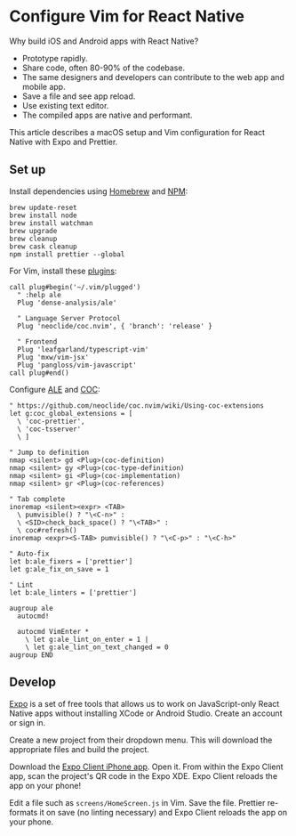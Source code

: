 # Configure Vim for React Native

Why build iOS and Android apps with React Native?

* Prototype rapidly.
* Share code, often 80-90% of the codebase.
* The same designers and developers
  can contribute to the web app and mobile app.
* Save a file and see app reload.
* Use existing text editor.
* The compiled apps are native and performant.

This article describes a macOS setup and Vim configuration
for React Native with Expo and Prettier.

## Set up

Install dependencies using
[Homebrew](http://brew.sh/) and [NPM](https://www.npmjs.org/):

```
brew update-reset
brew install node
brew install watchman
brew upgrade
brew cleanup
brew cask cleanup
npm install prettier --global
```

For Vim, install these [plugins](https://github.com/junegunn/vim-plug):

```
call plug#begin('~/.vim/plugged')
  " :help ale
  Plug 'dense-analysis/ale'

  " Language Server Protocol
  Plug 'neoclide/coc.nvim', { 'branch': 'release' }

  " Frontend
  Plug 'leafgarland/typescript-vim'
  Plug 'mxw/vim-jsx'
  Plug 'pangloss/vim-javascript'
call plug#end()
```

Configure [ALE](https://github.com/sbdchd/neoformat) and
[COC](https://github.com/neoclide/coc.nvim):

```vim
" https://github.com/neoclide/coc.nvim/wiki/Using-coc-extensions
let g:coc_global_extensions = [
  \ 'coc-prettier',
  \ 'coc-tsserver'
  \ ]

" Jump to definition
nmap <silent> gd <Plug>(coc-definition)
nmap <silent> gy <Plug>(coc-type-definition)
nmap <silent> gi <Plug>(coc-implementation)
nmap <silent> gr <Plug>(coc-references)

" Tab complete
inoremap <silent><expr> <TAB>
  \ pumvisible() ? "\<C-n>" :
  \ <SID>check_back_space() ? "\<TAB>" :
  \ coc#refresh()
inoremap <expr><S-TAB> pumvisible() ? "\<C-p>" : "\<C-h>"

" Auto-fix
let b:ale_fixers = ['prettier']
let g:ale_fix_on_save = 1

" Lint
let b:ale_linters = ['prettier']

augroup ale
  autocmd!

  autocmd VimEnter *
    \ let g:ale_lint_on_enter = 1 |
    \ let g:ale_lint_on_text_changed = 0
augroup END
```

## Develop

[Expo](https://expo.io) is a set of free tools that
allows us to work on JavaScript-only React Native apps
without installing XCode or Android Studio.
Create an account or sign in.

Create a new project from their dropdown menu.
This will download the appropriate files and build the project.

Download the [Expo Client iPhone app](https://itunes.com/apps/exponent).
Open it.
From within the Expo Client app,
scan the project's QR code in the Expo XDE.
Expo Client reloads the app on your phone!

Edit a file such as `screens/HomeScreen.js` in Vim.
Save the file.
Prettier re-formats it on save (no linting necessary)
and Expo Client reloads the app on your phone.
